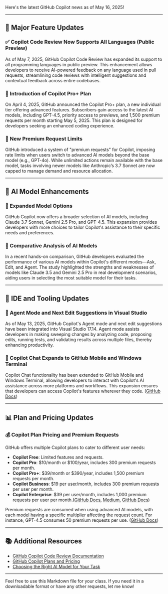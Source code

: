 Here's the latest GitHub Copilot news as of May 16, 2025!

---

## 🚀 Major Feature Updates

### ✅ Copilot Code Review Now Supports All Languages (Public Preview)

As of May 7, 2025, GitHub Copilot Code Review has expanded its support to all programming languages in public preview. This enhancement allows developers to receive AI-powered feedback on any language used in pull requests, streamlining code reviews with intelligent suggestions and contextual feedback across entire codebases.&#x20;

### 🧠 Introduction of Copilot Pro+ Plan

On April 4, 2025, GitHub announced the Copilot Pro+ plan, a new individual tier offering advanced features. Subscribers gain access to the latest AI models, including GPT-4.5, priority access to previews, and 1,500 premium requests per month starting May 5, 2025. This plan is designed for developers seeking an enhanced coding experience.&#x20;

### 🧾 New Premium Request Limits

GitHub introduced a system of "premium requests" for Copilot, imposing rate limits when users switch to advanced AI models beyond the base model (e.g., GPT-4o). While unlimited actions remain available with the base model, tasks involving newer models like Anthropic’s 3.7 Sonnet are now capped to manage demand and resource allocation.&#x20;

---

## 🧪 AI Model Enhancements

### 🔄 Expanded Model Options

GitHub Copilot now offers a broader selection of AI models, including Claude 3.7 Sonnet, Gemini 2.5 Pro, and GPT-4.5. This expansion provides developers with more choices to tailor Copilot's assistance to their specific needs and preferences.&#x20;

### 🧪 Comparative Analysis of AI Models

In a recent hands-on comparison, GitHub developers evaluated the performance of various AI models within Copilot's different modes—Ask, Edit, and Agent. The study highlighted the strengths and weaknesses of models like Claude 3.5 and Gemini 2.5 Pro in real development scenarios, aiding users in selecting the most suitable model for their tasks.&#x20;

---

## 🧰 IDE and Tooling Updates

### 🧠 Agent Mode and Next Edit Suggestions in Visual Studio

As of May 13, 2025, GitHub Copilot's Agent mode and next edit suggestions have been integrated into Visual Studio 17.14. Agent mode assists developers in making sweeping changes by analyzing code, proposing edits, running tests, and validating results across multiple files, thereby enhancing productivity.&#x20;

### 📱 Copilot Chat Expands to GitHub Mobile and Windows Terminal

Copilot Chat functionality has been extended to GitHub Mobile and Windows Terminal, allowing developers to interact with Copilot's AI assistance across more platforms and workflows. This expansion ensures that developers can access Copilot's features wherever they code. ([GitHub Docs][1])

---

## 📊 Plan and Pricing Updates

### 💰 Copilot Plan Pricing and Premium Requests

GitHub offers multiple Copilot plans to cater to different user needs:

* **Copilot Free**: Limited features and requests.
* **Copilot Pro**: \$10/month or \$100/year, includes 300 premium requests per month.
* **Copilot Pro+**: \$39/month or \$390/year, includes 1,500 premium requests per month.
* **Copilot Business**: \$19 per user/month, includes 300 premium requests per user per month.
* **Copilot Enterprise**: \$39 per user/month, includes 1,000 premium requests per user per month.([GitHub Docs][2], [Medium][3], [GitHub Docs][4])

Premium requests are consumed when using advanced AI models, with each model having a specific multiplier affecting the request count. For instance, GPT-4.5 consumes 50 premium requests per use. ([GitHub Docs][5])

---

## 📚 Additional Resources

* [GitHub Copilot Code Review Documentation](https://docs.github.com/en/copilot/using-github-copilot/code-review/using-copilot-code-review)
* [GitHub Copilot Plans and Pricing](https://docs.github.com/copilot/about-github-copilot/plans-for-github-copilot)
* [Choosing the Right AI Model for Your Task](https://docs.github.com/en/copilot/using-github-copilot/ai-models/choosing-the-right-ai-model-for-your-task)

---

Feel free to use this Markdown file for your class. If you need it in a downloadable format or have any other requests, let me know!

[1]: https://docs.github.com/en/copilot/responsible-use-of-github-copilot-features/responsible-use-of-github-copilot-in-windows-terminal?utm_source=chatgpt.com "Responsible use of GitHub Copilot in Windows Terminal"
[2]: https://docs.github.com/copilot/about-github-copilot/plans-for-github-copilot?utm_source=chatgpt.com "Plans for GitHub Copilot"
[3]: https://medium.com/%40anil.goyal0057/github-copilot-new-models-and-premium-request-usage-what-you-need-to-know-02004be824f5?utm_source=chatgpt.com "GitHub Copilot: New Models and Premium Request Usage — What ..."
[4]: https://docs.github.com/en/copilot/rolling-out-github-copilot-at-scale/assigning-licenses/managing-your-companys-spending-on-github-copilot?utm_source=chatgpt.com "Managing your company's spending on GitHub Copilot"
[5]: https://docs.github.com/en/copilot/using-github-copilot/ai-models/changing-the-ai-model-for-copilot-chat?utm_source=chatgpt.com "Changing the AI model for Copilot Chat - GitHub Docs"
